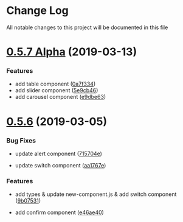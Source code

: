 # Change Log

All notable changes to this project will be documented in this file

# [0.5.7 Alpha](https://github.com/BYChoo/imax-ui/tree/v0.5.7) (2019-03-13)

### Features

* add table component ([0a7f334](https://github.com/BYChoo/imax-ui/commit/0a7f334))
* add slider component ([5e9cb46](https://github.com/BYChoo/imax-ui/commit/5e9cb46))
* add carousel component ([e9dbe63](https://github.com/BYChoo/imax-ui/commit/e9dbe63))


# [0.5.6](https://github.com/BYChoo/imax-ui/tree/v0.5.6) (2019-03-05)

### Bug Fixes

* update alert component ([715704e](https://github.com/BYChoo/imax-ui/commit/715704e))

* update switch component ([aa1767e](https://github.com/imax-ui/imax-ui/commit/aa1767e))

### Features

* add types & update new-component.js & add switch component ([9b07531](https://github.com/BYChoo/imax-ui/commit/9b07531))

* add confirm component ([e46ae40](https://github.com/BYChoo/imax-ui/commit/e46ae40))
